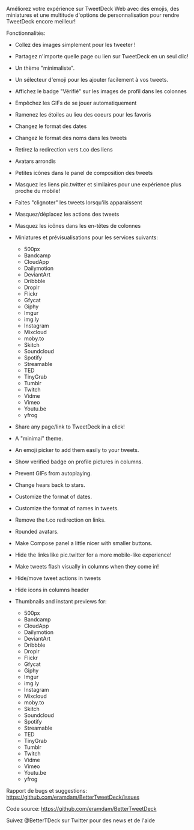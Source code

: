 Améliorez votre expérience sur TweetDeck Web avec des emojis, des miniatures et une multitude d'options de personnalisation pour rendre TweetDeck encore meilleur!

Fonctionnalités:
- Collez des images simplement pour les tweeter !
- Partagez n'importe quelle page ou lien sur TweetDeck en un seul clic!
- Un thème "minimaliste".
- Un sélecteur d'emoji pour les ajouter facilement à vos tweets.
- Affichez le badge "Vérifié" sur les images de profil dans les colonnes
- Empêchez les GIFs de se jouer automatiquement
- Ramenez les étoiles au lieu des coeurs pour les favoris
- Changez le format des dates
- Changez le format des noms dans les tweets
- Retirez la redirection vers t.co des liens
- Avatars arrondis
- Petites icônes dans le panel de composition des tweets
- Masquez les liens pic.twitter et similaires pour une expérience plus proche du mobile!
- Faites "clignoter" les tweets lorsqu'ils apparaissent
- Masquez/déplacez les actions des tweets
- Masquez les icônes dans les en-têtes de colonnes
- Miniatures et prévisualisations pour les services suivants:
  - 500px
  - Bandcamp
  - CloudApp
  - Dailymotion
  - DeviantArt
  - Dribbble
  - Droplr
  - Flickr
  - Gfycat
  - Giphy
  - Imgur
  - img.ly
  - Instagram
  - Mixcloud
  - moby.to
  - Skitch
  - Soundcloud
  - Spotify
  - Streamable
  - TED
  - TinyGrab
  - Tumblr
  - Twitch
  - Vidme
  - Vimeo
  - Youtu.be
  - yfrog

- Share any page/link to TweetDeck in a click!
- A "minimal" theme.
- An emoji picker to add them easily to your tweets.
- Show verified badge on profile pictures in columns.
- Prevent GIFs from autoplaying.
- Change hears back to stars.
- Customize the format of dates.
- Customize the format of names in tweets.
- Remove the t.co redirection on links.
- Rounded avatars.
- Make Compose panel a little nicer with smaller buttons.
- Hide the links like pic.twitter for a more mobile-like experience!
- Make tweets flash visually in columns when they come in!
- Hide/move tweet actions in tweets
- Hide icons in columns header
- Thumbnails and instant previews for:
  - 500px
  - Bandcamp
  - CloudApp
  - Dailymotion
  - DeviantArt
  - Dribbble
  - Droplr
  - Flickr
  - Gfycat
  - Giphy
  - Imgur
  - img.ly
  - Instagram
  - Mixcloud
  - moby.to
  - Skitch
  - Soundcloud
  - Spotify
  - Streamable
  - TED
  - TinyGrab
  - Tumblr
  - Twitch
  - Vidme
  - Vimeo
  - Youtu.be
  - yfrog

Rapport de bugs et suggestions:
https://github.com/eramdam/BetterTweetDeck/issues

Code source:
https://github.com/eramdam/BetterTweetDeck

Suivez @BetterTDeck sur Twitter pour des news et de l'aide
